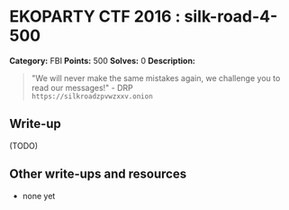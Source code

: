 # EKOPARTY CTF 2016 : silk-road-4-500

**Category:** FBI
**Points:** 500
**Solves:** 0
**Description:**

> "We will never make the same mistakes again, we challenge you to read our messages!" - DRP  
> `https://silkroadzpvwzxxv.onion`

## Write-up

(TODO)

## Other write-ups and resources

* none yet
